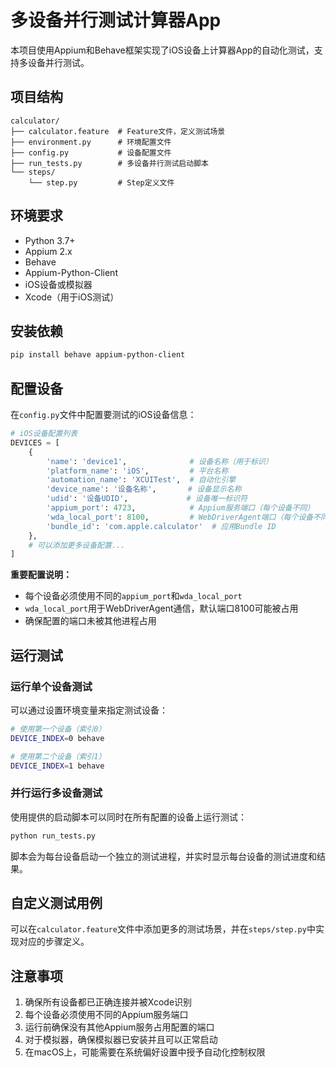 # 多设备并行测试计算器App

本项目使用Appium和Behave框架实现了iOS设备上计算器App的自动化测试，支持多设备并行测试。

## 项目结构

```
calculator/
├── calculator.feature  # Feature文件，定义测试场景
├── environment.py      # 环境配置文件
├── config.py           # 设备配置文件
├── run_tests.py        # 多设备并行测试启动脚本
└── steps/
    └── step.py         # Step定义文件
```

## 环境要求

- Python 3.7+
- Appium 2.x
- Behave
- Appium-Python-Client
- iOS设备或模拟器
- Xcode（用于iOS测试）

## 安装依赖

```bash
pip install behave appium-python-client
```

## 配置设备

在`config.py`文件中配置要测试的iOS设备信息：

```python
# iOS设备配置列表
DEVICES = [
    {
        'name': 'device1',              # 设备名称（用于标识）
        'platform_name': 'iOS',         # 平台名称
        'automation_name': 'XCUITest',  # 自动化引擎
        'device_name': '设备名称',       # 设备显示名称
        'udid': '设备UDID',             # 设备唯一标识符
        'appium_port': 4723,            # Appium服务端口（每个设备不同）
        'wda_local_port': 8100,         # WebDriverAgent端口（每个设备不同）
        'bundle_id': 'com.apple.calculator'  # 应用Bundle ID
    },
    # 可以添加更多设备配置...
]
```

**重要配置说明：**
- 每个设备必须使用不同的`appium_port`和`wda_local_port`
- `wda_local_port`用于WebDriverAgent通信，默认端口8100可能被占用
- 确保配置的端口未被其他进程占用

## 运行测试

### 运行单个设备测试

可以通过设置环境变量来指定测试设备：

```bash
# 使用第一个设备（索引0）
DEVICE_INDEX=0 behave

# 使用第二个设备（索引1）
DEVICE_INDEX=1 behave
```

### 并行运行多设备测试

使用提供的启动脚本可以同时在所有配置的设备上运行测试：

```bash
python run_tests.py
```

脚本会为每台设备启动一个独立的测试进程，并实时显示每台设备的测试进度和结果。

## 自定义测试用例

可以在`calculator.feature`文件中添加更多的测试场景，并在`steps/step.py`中实现对应的步骤定义。

## 注意事项

1. 确保所有设备都已正确连接并被Xcode识别
2. 每个设备必须使用不同的Appium服务端口
3. 运行前确保没有其他Appium服务占用配置的端口
4. 对于模拟器，确保模拟器已安装并且可以正常启动
5. 在macOS上，可能需要在系统偏好设置中授予自动化控制权限